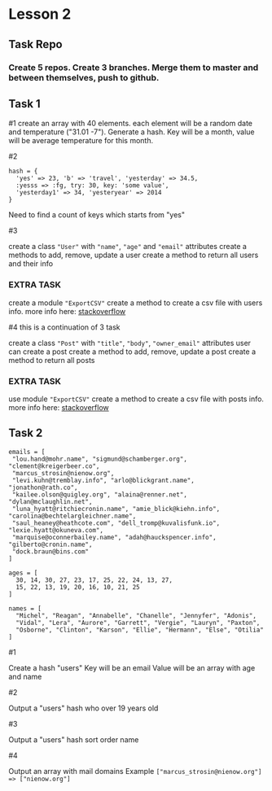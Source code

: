 # Lesson 2

## Task Repo

### Create 5 repos. Create 3 branches. Merge them to master and between themselves, push to github.

## Task 1

#1
create an array with 40 elements. each element will be a random date and temperature ("31.01  -7").
Generate a hash. Key will be a month, value will be average temperature for this month.

#2

```
hash = {
  'yes' => 23, 'b' => 'travel', 'yesterday' => 34.5,
  :yesss => :fg, try: 30, key: 'some value',
  'yesterday1' => 34, 'yesteryear' => 2014
}
```

Need to find a count of keys which starts from "yes"

#3

create a class ```"User"``` with ```"name"```, ```"age"``` and ```"email"``` attributes
create a methods to add, remove, update a user
create a method to return all users and their info

### EXTRA TASK

create a module ```"ExportCSV"```
create a method to create a csv file with users info.
more info here: [stackoverflow](https://stackoverflow.com/a/19694973)

#4 this is a continuation of 3 task

create a class ```"Post"``` with ```"title"```, ```"body"```, ```"owner_email"``` attributes
user can create a post
create a method to add, remove, update a post
create a method to return all posts


### EXTRA TASK

use module ```"ExportCSV"```
create a method to create a csv file with posts info.
more info here: [stackoverflow](https://stackoverflow.com/a/19694973)


## Task 2

```
emails = [
 "lou.hand@mohr.name", "sigmund@schamberger.org", "clement@kreigerbeer.co",
 "marcus_strosin@nienow.org",
 "levi.kuhn@tremblay.info", "arlo@blickgrant.name", "jonathon@rath.co",
 "kailee.olson@quigley.org", "alaina@renner.net", "dylan@mclaughlin.net",
 "luna_hyatt@ritchiecronin.name", "amie_blick@kiehn.info", "carolina@bechtelargleichner.name",
 "saul_heaney@heathcote.com", "dell_tromp@kuvalisfunk.io", "lexie.hyatt@okuneva.com",
 "marquise@oconnerbailey.name", "adah@hauckspencer.info", "gilberto@cronin.name",
 "dock.braun@bins.com"
]
```
```
ages = [
  30, 14, 30, 27, 23, 17, 25, 22, 24, 13, 27,
  15, 22, 13, 19, 20, 16, 10, 21, 25
]
```
```
names = [
  "Michel", "Reagan", "Annabelle", "Chanelle", "Jennyfer", "Adonis",
  "Vidal", "Lera", "Aurore", "Garrett", "Vergie", "Lauryn", "Paxton",
  "Osborne", "Clinton", "Karson", "Ellie", "Hermann", "Else", "Otilia"
]
```

#1

Create a hash "users"
Key will be an email
Value will be an array with age and name

#2

Output a "users" hash who over 19 years old

#3

Output a "users" hash sort order name

#4

Output an array with mail domains
Example ```["marcus_strosin@nienow.org"] => ["nienow.org"]```